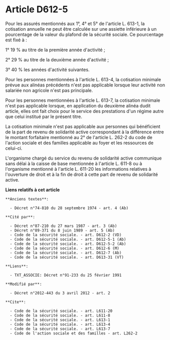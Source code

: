 # Article D612-5

Pour les assurés mentionnés aux 1°, 4° et 5° de l'article L. 613-1, la cotisation annuelle ne peut être calculée sur une
assiette inférieure à un pourcentage de la valeur du plafond de la sécurité sociale. Ce pourcentage est fixé à : 

1° 19 % au titre de la première année d'activité ; 

2° 29 % au titre de la deuxième année d'activité ; 

3° 40 % les années d'activité suivantes. 

Pour les personnes mentionnées à l'article L. 613-4, la cotisation minimale prévue aux alinéas précédents n'est pas
applicable lorsque leur activité non salariée non agricole n'est pas principale. 

Pour les personnes mentionnées à l'article L. 613-7, la cotisation minimale n'est pas applicable lorsque, en application du
deuxième alinéa dudit article, elles ont fait choix pour le service des prestations d'un régime autre que celui institué par
le présent titre. 

La cotisation minimale n'est pas applicable aux personnes qui bénéficient de la part de revenu de solidarité active
correspondant à la différence entre le montant forfaitaire mentionné au 2° de l'article L. 262-2 du code de l'action sociale
et des familles applicable au foyer et les ressources de celui-ci. 

L'organisme chargé du service du revenu de solidarité active communique sans délai à la caisse de base mentionnée à l'article
L. 611-8 ou à l'organisme mentionné à l'article L. 611-20 les informations relatives à l'ouverture de droit et à la fin de
droit à cette part de revenu de solidarité active.

**Liens relatifs à cet article**

	**Anciens textes**:

	  - Décret n°74-810 du 28 septembre 1974 - art. 4 (Ab)

	**Cité par**:

	  - Décret n°87-210 du 27 mars 1987 - art. 3 (Ab)
	  - Décret n°89-371 du 8 juin 1989 - art. 5 (Ab)
	  - Code de la sécurité sociale. - art. D612-2 (VD)
	  - Code de la sécurité sociale. - art. D612-5-1 (Ab)
	  - Code de la sécurité sociale. - art. D612-5-2 (Ab)
	  - Code de la sécurité sociale. - art. D612-6 (M)
	  - Code de la sécurité sociale. - art. D612-7 (Ab)
	  - Code de la sécurité sociale. - art. D613-31 (VT)

	**Liens**:

	  - TXT_ASSOCIE: Décret n°91-233 du 25 février 1991

	**Modifié par**:

	  - Décret n°2012-443 du 3 avril 2012 - art. 2

	**Cite**:

	  - Code de la sécurité sociale. - art. L611-20
	  - Code de la sécurité sociale. - art. L611-8
	  - Code de la sécurité sociale. - art. L613-1
	  - Code de la sécurité sociale. - art. L613-4
	  - Code de la sécurité sociale. - art. L613-7
	  - Code de l'action sociale et des familles - art. L262-2
